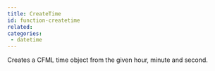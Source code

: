 ```yaml
---
title: CreateTime
id: function-createtime
related:
categories:
 - datetime
---
```


Creates a CFML time object from the given hour, minute and second.
